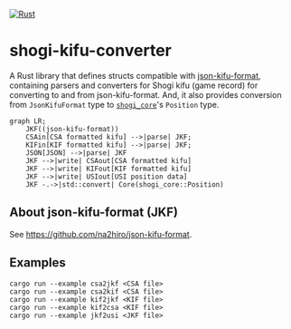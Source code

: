 [![Rust](https://github.com/sugyan/shogi-kifu-converter/actions/workflows/rust.yml/badge.svg?branch=main)](https://github.com/sugyan/shogi-kifu-converter/actions/workflows/rust.yml)

# shogi-kifu-converter

A Rust library that defines structs compatible with [json-kifu-format](https://github.com/na2hiro/json-kifu-format), containing parsers and converters for Shogi kifu (game record) for converting to and from json-kifu-format. And, it also provides conversion from `JsonKifuFormat` type to [`shogi_core`](https://crates.io/crates/shogi_core)'s `Position` type.

```mermaid
graph LR;
    JKF((json-kifu-format))
    CSAin[CSA formatted kifu] -->|parse| JKF;
    KIFin[KIF formatted kifu] -->|parse| JKF;
    JSON[JSON] -->|parse| JKF
    JKF -->|write| CSAout[CSA formatted kifu]
    JKF -->|write| KIFout[KIF formatted kifu]
    JKF -->|write| USIout[USI position data]
    JKF -.->|std::convert| Core(shogi_core::Position)
```

## About json-kifu-format (JKF)

See https://github.com/na2hiro/json-kifu-format.

## Examples

```
cargo run --example csa2jkf <CSA file>
cargo run --example csa2kif <CSA file>
cargo run --example kif2jkf <KIF file>
cargo run --example kif2csa <KIF file>
cargo run --example jkf2usi <JKF file>
```
